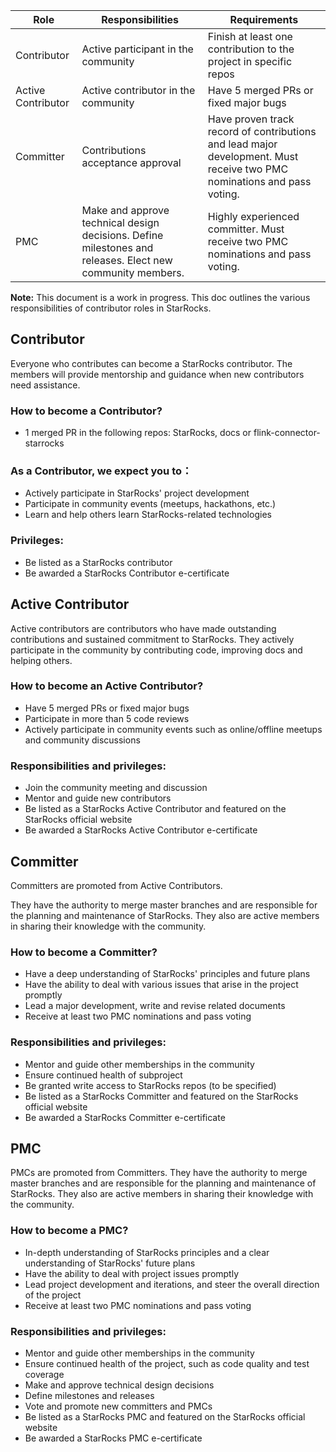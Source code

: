 ﻿
| Role | Responsibilities | Requirements |
| -----| ---------------- | ------------ | 
| Contributor | Active participant in the community | Finish at least one contribution to the project in specific repos |
| Active Contributor | Active contributor in the community | Have 5 merged PRs or fixed major bugs| 
| Committer | Contributions acceptance approval| Have proven track record of contributions and lead major development. Must receive two PMC nominations and pass voting.| 
| PMC |Make and approve technical design decisions. Define milestones and releases. Elect new community members.| Highly experienced committer. Must receive two PMC nominations and pass voting.| 

**Note:** This document is a work in progress.
This doc outlines the various responsibilities of contributor roles in StarRocks.

## Contributor
Everyone who contributes can become a StarRocks contributor. The members will provide mentorship and guidance when new contributors need assistance.

### How to become a Contributor?
-   1 merged PR in the following repos: StarRocks, docs or flink-connector-starrocks

### As a Contributor, we expect you to：
-   Actively participate in StarRocks' project development
-   Participate in community events (meetups, hackathons, etc.)
-   Learn and help others learn StarRocks-related technologies

### Privileges:
-   Be listed as a StarRocks contributor
-   Be awarded a StarRocks Contributor e-certificate

## Active Contributor
Active contributors are contributors who have made outstanding contributions and sustained commitment to StarRocks. They actively participate in the community by contributing code, improving docs and helping others.

### How to become an Active Contributor?

-   Have 5 merged PRs or fixed major bugs
-   Participate in more than 5 code reviews
-   Actively participate in community events such as online/offline meetups and community discussions

### Responsibilities and privileges:

-   Join the community meeting and discussion
-   Mentor and guide new contributors
-   Be listed as a StarRocks Active Contributor and featured on the StarRocks official website
-   Be awarded a StarRocks Active Contributor e-certificate

## Committer

Committers are promoted from Active Contributors.

They have the authority to merge master branches and are responsible for the planning and maintenance of StarRocks. They also are active members in sharing their knowledge with the community.

### How to become a Committer?

-   Have a deep understanding of StarRocks' principles and future plans
-   Have the ability to deal with various issues that arise in the project promptly
-   Lead a major development, write and revise related documents
-   Receive at least two PMC nominations and pass voting

### Responsibilities and privileges:

-   Mentor and guide other memberships in the community
-   Ensure continued health of subproject
-   Be granted write access to StarRocks repos (to be specified)
-   Be listed as a StarRocks Committer and featured on the StarRocks official website
-   Be awarded a StarRocks Committer e-certificate

## PMC

PMCs are promoted from Committers. They have the authority to merge master branches and are responsible for the planning and maintenance of StarRocks. They also are active members in sharing their knowledge with the community.

### How to become a PMC?

-   In-depth understanding of StarRocks principles and a clear understanding of StarRocks' future plans
-   Have the ability to deal with project issues promptly
-   Lead project development and iterations, and steer the overall direction of the project
-   Receive at least two PMC nominations and pass voting

### Responsibilities and privileges:

-   Mentor and guide other memberships in the community
-   Ensure continued health of the project, such as code quality and test coverage
-   Make and approve technical design decisions
-   Define milestones and releases
-   Vote and promote new committers and PMCs
-   Be listed as a StarRocks PMC and featured on the StarRocks official website
-   Be awarded a StarRocks PMC e-certificate
